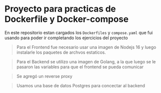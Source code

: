 # Proyecto para practicas de Dockerfile y Docker-compose

En este repositorio estan cargados los `Dockerfiles` y `compose.yaml` que fui usando para poder ir completando los ejercicios del proyecto

> Para el Frontend fue necesario usar una imagen de Nodejs 16 y luego instalarle los paquetes de archvos estaticos.

> Para el Backend se utilizo una imagen de Golang, a la que luego se le pasaron las variables para que el frontend se pueda comunicar

> Se agregó un reverse proxy

> Usamos una base de datos Postgres para concectar al backend
